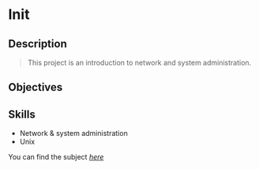 # Init

## Description
>This project is an introduction to network and system administration.

## Objectives

## Skills
* Network & system administration
* Unix

You can find the subject [_here_](https://github.com/remyoster/42_cursus/blob/main/first_part/06_init/.ressources/init.en.pdf)
